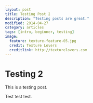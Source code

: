 ```yaml
---
layout: post
title: Testing Post 2
description: "Testing posts are great."
modified: 2014-04-27
category: articles
tags: [intro, beginner, testing]
image:
  feature: texture-feature-05.jpg
  credit: Texture Lovers
  creditlink: http://texturelovers.com
---
```


# Testing 2

This is a testing post.

Test test test.
